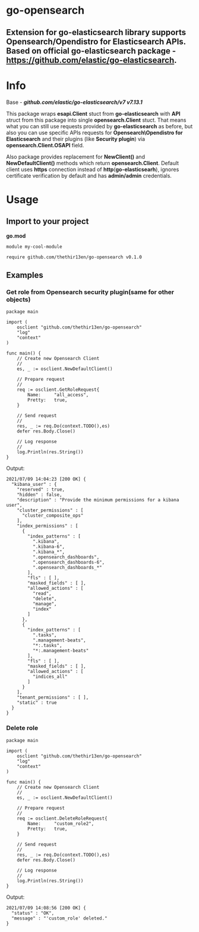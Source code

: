 # go-opensearch
Extension for go-elasticsearch library supports Opensearch/Opendistro for Elasticsearch APIs.
Based on official **go-elasticsearch** package - https://github.com/elastic/go-elasticsearch.
---

# Info
Base - **_github.com/elastic/go-elasticsearch/v7 v7.13.1_**

This package wraps **esapi.Client** stuct from **go-elasticsearch** with **API** struct from this package
into single **opensearch.Client** stuct. That means what you can still use requests provided by **go-elasticsearch**
as before, but also you can use specific APIs requests for **Opensearch\Opendistro for Elasticsearch** and their plugins
(like **Security plugin**) via **opensearch.Client.OSAPI** field.

Also package provides replacement for **NewClient()** and **NewDefaultClient()** methods which return **opensearch.Client**.
Default client uses **https** connection instead of **http**(**go-elasticsearh**), ignores certificate verification by default and
has **admin/admin** credentials.


# Usage
## Import to your project
**go.mod**
```bigquery
module my-cool-module

require github.com/thethir13en/go-opensearch v0.1.0
```

## Examples

### Get role from Opensearch security plugin(same for other objects)
```bigquery
package main

import (
    osclient "github.com/thethir13en/go-opensearch"
    "log"
    "context"
)

func main() {
    // Create new Opensearch Client
    //
    es, _ := osclient.NewDefaultClient()
    
    // Prepare request
    //
    req := osclient.GetRoleRequest{
        Name:     "all_access",
        Pretty:   true,
    }

    // Send request
    //
    res, _ := req.Do(context.TODO(),es)
    defer res.Body.Close()

    // Log response
    //
    log.Println(res.String())
}
```
Output:
```
2021/07/09 14:04:23 [200 OK] {
  "kibana_user" : {
    "reserved" : true,
    "hidden" : false,
    "description" : "Provide the minimum permissions for a kibana user",
    "cluster_permissions" : [
      "cluster_composite_ops"
    ],
    "index_permissions" : [
      {
        "index_patterns" : [
          ".kibana",
          ".kibana-6",
          ".kibana_*",
          ".opensearch_dashboards",
          ".opensearch_dashboards-6",
          ".opensearch_dashboards_*"
        ],
        "fls" : [ ],
        "masked_fields" : [ ],
        "allowed_actions" : [
          "read",
          "delete",
          "manage",
          "index"
        ]
      },
      {
        "index_patterns" : [
          ".tasks",
          ".management-beats",
          "*:.tasks",
          "*:.management-beats"
        ],
        "fls" : [ ],
        "masked_fields" : [ ],
        "allowed_actions" : [
          "indices_all"
        ]
      }
    ],
    "tenant_permissions" : [ ],
    "static" : true
  }
}
```
### Delete role
```bigquery
package main

import (
    osclient "github.com/thethir13en/go-opensearch"
    "log"
    "context"
)

func main() {
    // Create new Opensearch Client
    //
    es, _ := osclient.NewDefaultClient()
    
    // Prepare request
    //
    req := osclient.DeleteRoleRequest{
        Name:     "custom_role2",
        Pretty:   true,
    }

    // Send request
    //
    res, _ := req.Do(context.TODO(),es)
    defer res.Body.Close()

    // Log response
    //
    log.Println(res.String())
}
```
Output:
```bigquery
2021/07/09 14:08:56 [200 OK] {
  "status" : "OK",
  "message" : "'custom_role' deleted."
}
```
